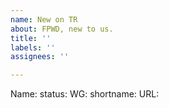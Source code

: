 ```yaml
---
name: New on TR
about: FPWD, new to us.
title: ''
labels: ''
assignees: ''

---
```


Name:
status:
WG:
shortname:
URL:

